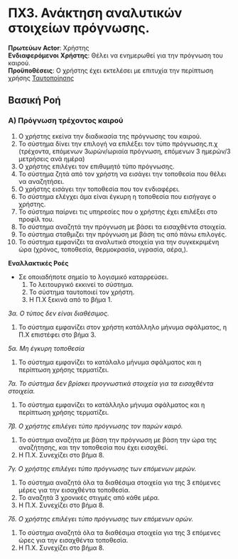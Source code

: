 # ΠΧ3. Ανάκτηση αναλυτικών στοιχείων πρόγνωσης. 
**Πρωτεύων Actor**: Χρήστης  
**Ενδιαφερόμενοι**
**Χρήστης**: Θέλει να ενημερωθεί για την πρόγνωση του καιρού.  
**Προϋποθέσεις**: Ο χρήστης έχει εκτελέσει με επιτυχία την περίπτωση χρήσης [Ταυτοποίησης](uc1-user-identification.md)  

## Βασική Ροή

### Α) Πρόγνωση τρέχοντος καιρού 

1. Ο χρήστης εκείνα την διαδικασία της πρόγνωσης του καιρού.
2. Το σύστημα δίνει την επιλογή να επιλέξει τον τύπο πρόγνωσης.π.χ (τρέχοντα, επόμενων 3ωρών/ωριαία πρόγνωση,
 επόμενων 3 ημερών/3 μετρήσεις ανά ημέρα)
3. Ο χρήστης επιλέγει τον επιθυμητό τύπο πρόγνωσης.
4. Το σύστημα ζητά από τον χρήστη να εισάγει την τοποθεσία που θέλει να αναζητήσει.
5. Ο χρήστης εισάγει την τοποθεσία που τον ενδιαφέρει.
6. Το σύστημα ελέγχει άμα είναι έγκυρη η τοποθεσία που εισήγαγε ο χρήστης.
7. Το σύστημα παίρνει τις υπηρεσίες που ο χρήστης έχει επιλέξει στο προφίλ του.
8. Το σύστημα αναζητά την πρόγνωση με βάσει τα εισαχθέντα στοιχεία.
9. Το σύστημα σταθμιζει την πρόγνωση με βάση τις από πάνω επιλογές.
10. Το σύστημα εμφανίζει τα αναλυτικά στοιχεία για την συγκεκριμένη ώρα (χρόνος, τοποθεσία, θερμοκρασία, υγρασία, αέρα,).


**Εναλλακτικές Ροές**

* Σε οποιαδήποτε σημείο το λογισμικό καταρρεύσει.
	1. Το λειτουργικό εκκινεί το σύστημα.
	2. Το σύστημα ταυτοποιεί τον χρήστη.
	3. Η Π.Χ ξεκινά από το βήμα 1.

*3α. Ο τύπος δεν είναι διαθέσιμος.*
1. Το σύστημα εμφανίζει στον χρήστη κατάλληλο μήνυμα σφάλματος, η Π.Χ επιστέφει στο βήμα 3.

*5α. Μη έγκυρη τοποθεσία*  

1. Το σύστημα εμφανίζει το κατάλαλο μήνυμα σφάλματος και η περίπτωση χρήσης τερματίζει.

*7α. Το σύστημα δεν βρίσκει προγνωστικά στοιχεία για τα εισαχθέντα στοιχεία.*
1. Το σύστημα εμφανίζει το κατάλληλο μήνυμα σφάλματος και η περίπτωση χρήσης τερματίζει.

*7β. Ο χρήστης επιλέγει τύπο πρόγνωσης τον παρών καιρό.*
1. Το σύστημα αναζήτα με βάση την πρόγνωση με βάση την ώρα της αναζήτησης, και την τοποθεσία που έχει εισαχθεί. 
2. Η Π.Χ. Συνεχίζει στο βήμα 8.

*7γ. Ο χρήστης επιλέγει τύπο πρόγνωσης των επόμενων μερών.*
1. Το σύστημα αναζητά όλα τα διαθέσιμα στοιχεία για της 3 επόμενες μέρες για την εισαχθέντα τοποθεσία.
2. Το αναζητά 3 χρονικές στιγμές από κάθε μέρα.
3. Η Π.Χ. Συνεχίζει στο βήμα 8.

*7δ. Ο χρήστης επιλέγει τύπο πρόγνωσης των επόμενων ορών.*
1. Το σύστημα αναζητά όλα τα διαθέσιμα στοιχεία για της 3 επόμενες ώρες για την εισαχθέντα τοποθεσία.
2. Η Π.Χ. Συνεχίζει στο βήμα 8.






